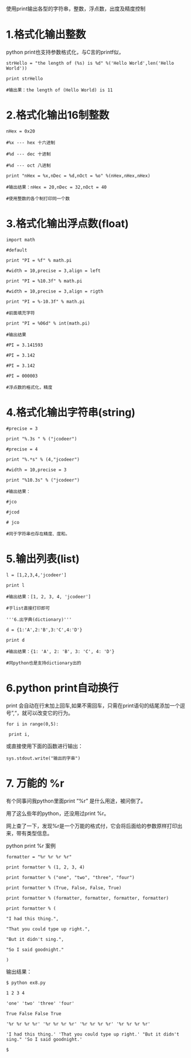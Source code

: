 使用print输出各型的字符串，整数，浮点数，出度及精度控制 

1.格式化输出整数 
==========

python print也支持参数格式化，与C言的printf似， 

```
strHello = "the length of (%s) is %d" %('Hello World',len('Hello World'))

print strHello

#输出果：the length of (Hello World) is 11
```

2.格式化输出16制整数
============

```
nHex = 0x20

#%x --- hex 十六进制

#%d --- dec 十进制

#%d --- oct 八进制

print "nHex = %x,nDec = %d,nOct = %o" %(nHex,nHex,nHex)

#输出结果：nHex = 20,nDec = 32,nOct = 40

#使用整数的各个制打印同一个数
```

3.格式化输出浮点数(float)
=================

```
import math

#default

print "PI = %f" % math.pi

#width = 10,precise = 3,align = left

print "PI = %10.3f" % math.pi

#width = 10,precise = 3,align = rigth

print "PI = %-10.3f" % math.pi

#前面填充字符

print "PI = %06d" % int(math.pi)

#输出结果

#PI = 3.141593

#PI = 3.142

#PI = 3.142

#PI = 000003

#浮点数的格式化，精度
```

4.格式化输出字符串(string)
==================

```
#precise = 3

print "%.3s " % ("jcodeer")

#precise = 4

print "%.*s" % (4,"jcodeer")

#width = 10,precise = 3

print "%10.3s" % ("jcodeer")

#输出结果：

#jco

#jcod

# jco

#同于字符串也存在精度、度和。
```

5.输出列表(list)
============

```
l = [1,2,3,4,'jcodeer']

print l

#输出结果：[1, 2, 3, 4, 'jcodeer']

#于list直接打印即可

'''6.出字典(dictionary)'''

d = {1:'A',2:'B',3:'C',4:'D'}

print d

#输出结果：{1: 'A', 2: 'B', 3: 'C', 4: 'D'}

#同python也是支持dictionary出的
```

6.python print自动换行
==================

print 会自动在行末加上回车,如果不需回车，只需在print语句的结尾添加一个逗号”,“，就可以改变它的行为。 

```
for i in range(0,5):

 print i,
```

或直接使用下面的函数进行输出：

```
sys.stdout.write("输出的字串")
```

7\. 万能的 %r 
===========

有个同事问我python里面print ”%r” 是什么用途，被问倒了。 

用了这么些年的python，还没用过print %r。 

网上查了一下，发现%r是一个万能的格式付，它会将后面给的参数原样打印出来，带有类型信息。 

python print %r 案例 

```
formatter = "%r %r %r %r"

print formatter % (1, 2, 3, 4)

print formatter % ("one", "two", "three", "four")

print formatter % (True, False, False, True)

print formatter % (formatter, formatter, formatter, formatter)

print formatter % (

"I had this thing.",

"That you could type up right.",

"But it didn't sing.",

"So I said goodnight."

)
```

输出结果：

```
$ python ex8.py

1 2 3 4

'one' 'two' 'three' 'four'

True False False True

'%r %r %r %r' '%r %r %r %r' '%r %r %r %r' '%r %r %r %r'

'I had this thing.' 'That you could type up right.' "But it didn't sing." 'So I said goodnight.'

$
```

